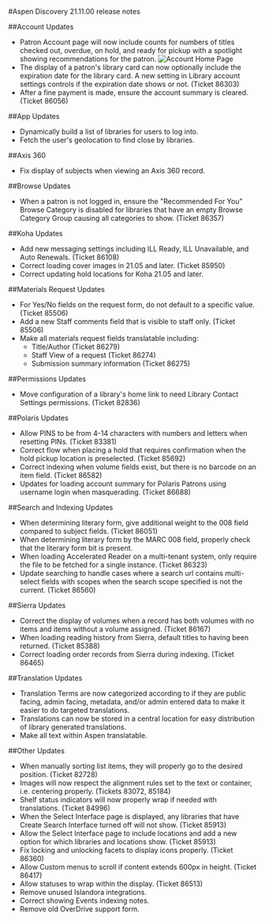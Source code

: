 #Aspen Discovery 21.11.00 release notes

##Account Updates
- Patron Account page will now include counts for numbers of titles checked out, overdue, on hold, and ready for pickup with a spotlight showing recommendations for the patron. 
  ![Account Home Page](/release_notes/images/21_11_00_account_home.png)
- The display of a patron's library card can now optionally include the expiration date for the library card. A new setting in Library account settings controls if the expiration date shows or not.  (Ticket 86303)   
- After a fine payment is made, ensure the account summary is cleared. (Ticket 86056)

##App Updates
- Dynamically build a list of libraries for users to log into.
- Fetch the user's geolocation to find close by libraries.

##Axis 360
- Fix display of subjects when viewing an Axis 360 record.

##Browse Updates
- When a patron is not logged in, ensure the "Recommended For You" Browse Category is disabled for libraries that have an empty Browse Category Group causing all categories to show. (Ticket 86357)

##Koha Updates
- Add new messaging settings including ILL Ready, ILL Unavailable, and Auto Renewals. (Ticket 86108)
- Correct loading cover images in 21.05 and later. (Ticket 85950)
- Correct updating hold locations for Koha 21.05 and later. 

##Materials Request Updates
- For Yes/No fields on the request form, do not default to a specific value. (Ticket 85506)
- Add a new Staff comments field that is visible to staff only. (Ticket 85506)
- Make all materials request fields translatable including:
  - Title/Author (Ticket 86279)
  - Staff View of a request (Ticket 86274)
  - Submission summary information (Ticket 86275)

##Permissions Updates
- Move configuration of a library's home link to need Library Contact Settings permissions. (Ticket 82836)

##Polaris Updates
- Allow PINS to be from 4-14 characters with numbers and letters when resetting PINs. (Ticket 83381)
- Correct flow when placing a hold that requires confirmation when the hold pickup location is preselected. (Ticket 85692)
- Correct indexing when volume fields exist, but there is no barcode on an item field. (Ticket 86582)
- Updates for loading account summary for Polaris Patrons using username login when masquerading. (Ticket 86688)

##Search and Indexing Updates
- When determining literary form, give additional weight to the 008 field compared to subject fields. (Ticket 86051)
- When determining literary form by the MARC 008 field, properly check that the literary form bit is present.
- When loading Accelerated Reader on a multi-tenant system, only require the file to be fetched for a single instance. (Ticket 86323)
- Update searching to handle cases where a search url contains multi-select fields with scopes when the search scope specified is not the current. (Ticket 86560)

##Sierra Updates
- Correct the display of volumes when a record has both volumes with no items and items without a volume assigned. (Ticket 86167)
- When loading reading history from Sierra, default titles to having been returned.  (Ticket 85388) 
- Correct loading order records from Sierra during indexing. (Ticket 86465)

##Translation Updates
- Translation Terms are now categorized according to if they are public facing, admin facing, metadata, and/or admin entered data to make it easier to do targeted translations. 
- Translations can now be stored in a central location for easy distribution of library generated translations. 
- Make all text within Aspen translatable. 

##Other Updates
- When manually sorting list items, they will properly go to the desired position. (Ticket 82728)
- Images will now respect the alignment rules set to the text or container, i.e. centering properly. (Tickets 83072, 85184)
- Shelf status indicators will now properly wrap if needed with translations. (Ticket 84996)
- When the Select Interface page is displayed, any libraries that have Create Search Interface turned off will not show. (Ticket 85913) 
- Allow the Select Interface page to include locations and add a new option for which libraries and locations show. (Ticket 85913)
- Fix locking and unlocking facets to display icons properly. (Ticket 86360)
- Allow Custom menus to scroll if content extends 600px in height. (Ticket 86417)
- Allow statuses to wrap within the display. (Ticket 86513)
- Remove unused Islandora integrations.
- Correct showing Events indexing notes.
- Remove old OverDrive support form.